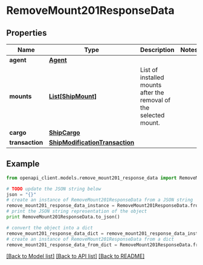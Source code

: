 # RemoveMount201ResponseData


## Properties
Name | Type | Description | Notes
------------ | ------------- | ------------- | -------------
**agent** | [**Agent**](Agent.md) |  | 
**mounts** | [**List[ShipMount]**](ShipMount.md) | List of installed mounts after the removal of the selected mount. | 
**cargo** | [**ShipCargo**](ShipCargo.md) |  | 
**transaction** | [**ShipModificationTransaction**](ShipModificationTransaction.md) |  | 

## Example

```python
from openapi_client.models.remove_mount201_response_data import RemoveMount201ResponseData

# TODO update the JSON string below
json = "{}"
# create an instance of RemoveMount201ResponseData from a JSON string
remove_mount201_response_data_instance = RemoveMount201ResponseData.from_json(json)
# print the JSON string representation of the object
print RemoveMount201ResponseData.to_json()

# convert the object into a dict
remove_mount201_response_data_dict = remove_mount201_response_data_instance.to_dict()
# create an instance of RemoveMount201ResponseData from a dict
remove_mount201_response_data_from_dict = RemoveMount201ResponseData.from_dict(remove_mount201_response_data_dict)
```
[[Back to Model list]](../README.md#documentation-for-models) [[Back to API list]](../README.md#documentation-for-api-endpoints) [[Back to README]](../README.md)


